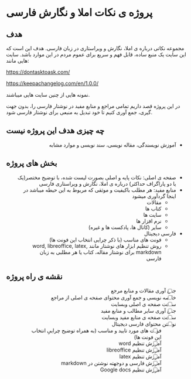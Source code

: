 # پروژه ی نکات املا و نگارش فارسی

## هدف
مجموعه نکاتی درباره ی املا، نگارش و ویراستاری در زبان فارسی.
هدف این است که این سایت یک منبع ساده، قابل فهم و سریع برای عموم مردم در این موارد باشد.
سایت هایی مانند:

https://dontasktoask.com/

https://keepachangelog.com/en/1.0.0/

نمونه هایی از چنین سایت هایی میباشند.

در این پروژه قصد داریم تمامی مراجع و منابع مفید در نوشتار فارسی را، بدون جهت گیری، جمع آوری کنیم تا خود تبدیل به منبعی برای نوشتار فارسی شود.
## چه چیزی هدف این پروژه نیست
<div dir="rtl">

- آموزش نویسندگی، مقاله نویسی، سند نویسی و موارد مشابه

</div>

## بخش های پروژه
<div dir="auto">

- صفحه ی اصلی: نکات پایه و اصلی بصورت لیست شده، با توضیح مختصر(یک یا دو پاراگراف حداکثر) درباره ی املا، نگارش و ویراستاری فارسی
- منابع مفید: هر مطلب باکیفیت و موثقی که مربوط به این حیطه میباشد در اینجا گردآوری میشود
    - مقالات
    - کتاب ها
    - سایت ها
    - نرم افزار ها
    - سایر (کانال ها، پادکست ها و غیره)
- فارسی دیجیتال
    - فونت های مناسب (با ذکر چرایی انتخاب این فونت ها)
    - روش تنظیم ابزار های نوشتار مانند word, libreoffice, latex, markdown برای نوشتار مقاله، کتاب یا هر مطلبی به زبان فارسی

</div>

## نقشه ی راه پروژه
<div dir="auto">

- [ ] جمع آوری مقالات و منابع مرجع
- [ ] خلاصه نویسی و جمع آوری محتوای صفحه ی اصلی از مراجع
- [ ] ساخت صفحه ی اصلی وبسایت
- [ ] جمع آوری سایر مطالب و منابع مفید
- [ ] ساخت صفحه ی منابع مفید وبسایت
- [ ] نوشتن محتوای فارسی دیجیتال
	- [ ] فونت های مورد تایید و مناسب (به همراه توضیح چراییِ انتخاب این فونت ها)
	- [ ] آموزش تنظیم word
	- [ ] آموزش تنظیم libreoffice
	- [ ] آموزش تنظیم latex
	- [ ] آموزش فارسی و دوجهته نوشتن در markdown
  - [ ] آموزش تنظیم Google docs

</div>
